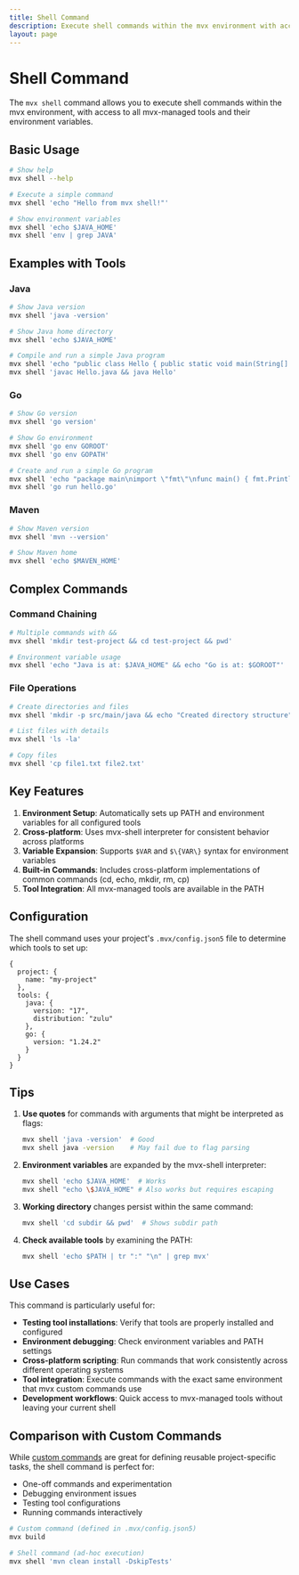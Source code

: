 ```yaml
---
title: Shell Command
description: Execute shell commands within the mvx environment with access to all managed tools
layout: page
---
```


# Shell Command

The `mvx shell` command allows you to execute shell commands within the mvx environment, with access to all mvx-managed tools and their environment variables.

## Basic Usage

```bash
# Show help
mvx shell --help

# Execute a simple command
mvx shell 'echo "Hello from mvx shell!"'

# Show environment variables
mvx shell 'echo $JAVA_HOME'
mvx shell 'env | grep JAVA'
```

## Examples with Tools

### Java
```bash
# Show Java version
mvx shell 'java -version'

# Show Java home directory
mvx shell 'echo $JAVA_HOME'

# Compile and run a simple Java program
mvx shell 'echo "public class Hello { public static void main(String[] args) { System.out.println(\"Hello from Java!\"); } }" > Hello.java'
mvx shell 'javac Hello.java && java Hello'
```

### Go
```bash
# Show Go version
mvx shell 'go version'

# Show Go environment
mvx shell 'go env GOROOT'
mvx shell 'go env GOPATH'

# Create and run a simple Go program
mvx shell 'echo "package main\nimport \"fmt\"\nfunc main() { fmt.Println(\"Hello from Go!\") }" > hello.go'
mvx shell 'go run hello.go'
```

### Maven
```bash
# Show Maven version
mvx shell 'mvn --version'

# Show Maven home
mvx shell 'echo $MAVEN_HOME'
```

## Complex Commands

### Command Chaining
```bash
# Multiple commands with &&
mvx shell 'mkdir test-project && cd test-project && pwd'

# Environment variable usage
mvx shell 'echo "Java is at: $JAVA_HOME" && echo "Go is at: $GOROOT"'
```

### File Operations
```bash
# Create directories and files
mvx shell 'mkdir -p src/main/java && echo "Created directory structure"'

# List files with details
mvx shell 'ls -la'

# Copy files
mvx shell 'cp file1.txt file2.txt'
```

## Key Features

1. **Environment Setup**: Automatically sets up PATH and environment variables for all configured tools
2. **Cross-platform**: Uses mvx-shell interpreter for consistent behavior across platforms
3. **Variable Expansion**: Supports `$VAR` and `$\{VAR\}` syntax for environment variables
4. **Built-in Commands**: Includes cross-platform implementations of common commands (cd, echo, mkdir, rm, cp)
5. **Tool Integration**: All mvx-managed tools are available in the PATH

## Configuration

The shell command uses your project's `.mvx/config.json5` file to determine which tools to set up:

```json5
{
  project: {
    name: "my-project"
  },
  tools: {
    java: {
      version: "17",
      distribution: "zulu"
    },
    go: {
      version: "1.24.2"
    }
  }
}
```

## Tips

1. **Use quotes** for commands with arguments that might be interpreted as flags:
   ```bash
   mvx shell 'java -version'  # Good
   mvx shell java -version    # May fail due to flag parsing
   ```

2. **Environment variables** are expanded by the mvx-shell interpreter:
   ```bash
   mvx shell 'echo $JAVA_HOME'  # Works
   mvx shell "echo \$JAVA_HOME" # Also works but requires escaping
   ```

3. **Working directory** changes persist within the same command:
   ```bash
   mvx shell 'cd subdir && pwd'  # Shows subdir path
   ```

4. **Check available tools** by examining the PATH:
   ```bash
   mvx shell 'echo $PATH | tr ":" "\n" | grep mvx'
   ```

## Use Cases

This command is particularly useful for:

- **Testing tool installations**: Verify that tools are properly installed and configured
- **Environment debugging**: Check environment variables and PATH settings
- **Cross-platform scripting**: Run commands that work consistently across different operating systems
- **Tool integration**: Execute commands with the exact same environment that mvx custom commands use
- **Development workflows**: Quick access to mvx-managed tools without leaving your current shell

## Comparison with Custom Commands

While [custom commands](/commands) are great for defining reusable project-specific tasks, the shell command is perfect for:

- One-off commands and experimentation
- Debugging environment issues
- Testing tool configurations
- Running commands interactively

```bash
# Custom command (defined in .mvx/config.json5)
mvx build

# Shell command (ad-hoc execution)
mvx shell 'mvn clean install -DskipTests'
```
